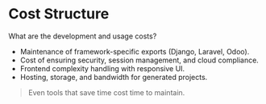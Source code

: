 # Cost Structure

What are the development and usage costs?

- Maintenance of framework-specific exports (Django, Laravel, Odoo).
- Cost of ensuring security, session management, and cloud compliance.
- Frontend complexity handling with responsive UI.
- Hosting, storage, and bandwidth for generated projects.

> Even tools that save time cost time to maintain.